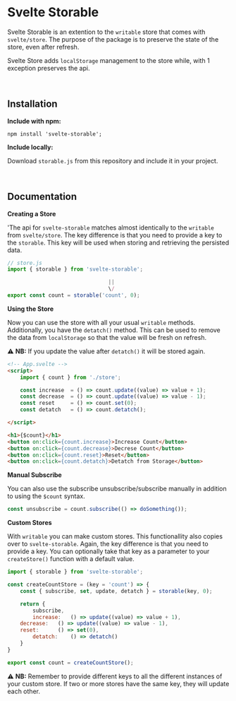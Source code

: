 # Svelte Storable

Svelte Storable is an extention to the `writable` store that comes with `svelte/store`. The purpose of the package is to preserve the state of the store, even after refresh. 

Svelte Store adds `localStorage` management to the store while, with 1 exception preserves the api.

<br>

## Installation

**Include with npm:**
```
npm install 'svelte-storable';
```

**Include locally:**

Download `storable.js` from this repository and include it in your project.

<br>

## Documentation

**Creating a Store**

'The api for `svelte-storable` matches almost identically to the `writable` from `svelte/store`. The key difference is that you need to provide a key to the `storable`. This key will be used when storing and retrieving the persisted data.

```js
// store.js
import { storable } from 'svelte-storable';

                                ||
                                \/
export const count = storable('count', 0);
```

**Using the Store**

Now you can use the store with all your usual `writable` methods. Additionally, you have the `detatch()` method. This can be used to remove the data from `localStorage` so that the value will be fresh on refresh.

:warning: **NB:** If you update the value after `detatch()` it will be stored again.

```html
<!-- App.svelte -->
<script>
    import { count } from './store';

    const increase  = () => count.update((value) => value + 1);
    const decrease  = () => count.update((value) => value - 1);
    const reset     = () => count.set(0);
    const detatch   = () => count.detatch();

</script>

<h1>{$count}</h1>
<button on:click={count.increase}>Increase Count</button>
<button on:click={count.decrease}>Decrese Count</button>
<button on:click={count.reset}>Reset</button>
<button on:click={count.detatch}>Detatch from Storage</button>

```

**Manual Subscribe**

You can also use the subscribe unsubscribe/subscribe manually in addition to using the `$count` syntax.
```js
const unsubscribe = count.subscribe(() => doSomething());
```

**Custom Stores**

With `writable` you can make custom stores. This functionallity also copies over to `svelte-storable`. Again, the key difference is that you need to provide a key. You can optionally take that key as a parameter to your `createStore()` function with a default value.

```js
import { storable } from 'svelte-storable';

const createCountStore = (key = 'count') => {
    const { subscribe, set, update, detatch } = storable(key, 0);

    return {
        subscribe,
        increase:   () => update((value) => value + 1),
	decrease:   () => update((value) => value - 1),
	reset:      () => set(0),
        detatch:    () => detatch()
    }
}

export const count = createCountStore();
```

:warning: **NB:** Remember to provide different keys to all the different instances of your custom store. If two or more stores have the same key, they will update each other.
